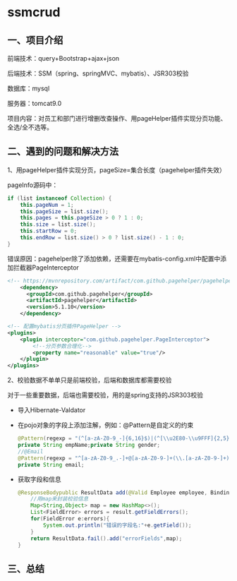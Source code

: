 # ssmcrud
## 一、项目介绍

前端技术：query+Bootstrap+ajax+json

后端技术：SSM（spring、springMVC、mybatis）、JSR303校验

数据库：mysql

服务器：tomcat9.0

项目内容：对员工和部门进行增删改查操作、用pageHelper插件实现分页功能、全选/全不选等。

## 二、遇到的问题和解决方法

1、用pageHelper插件实现分页，pageSize=集合长度（pagehelper插件失效）

pageInfo源码中：

```java
if (list instanceof Collection) {
    this.pageNum = 1;
    this.pageSize = list.size();
    this.pages = this.pageSize > 0 ? 1 : 0;
    this.size = list.size();
    this.startRow = 0;
    this.endRow = list.size() > 0 ? list.size() - 1 : 0;
}
```

错误原因：pagehelper除了添加依赖，还需要在mybatis-config.xml中配置中添加拦截器PageInterceptor

```xml
<!-- https://mvnrepository.com/artifact/com.github.pagehelper/pagehelper -->
	<dependency>
      <groupId>com.github.pagehelper</groupId>
      <artifactId>pagehelper</artifactId>
      <version>5.1.10</version>
    </dependency>
```

```xml
<!-- 配置mybatis分页插件PageHelper -->
<plugins>
    <plugin interceptor="com.github.pagehelper.PageInterceptor">
        <!--分页参数合理化-->
        <property name="reasonable" value="true"/>
    </plugin>
</plugins>
```

2、校验数据不单单只是前端校验，后端和数据库都需要校验

对于一些重要数据，后端也需要校验，用的是spring支持的JSR303校验

- 导入Hibernate-Valdator

- 在pojo对象的字段上添加注解，例如：@Pattern是自定义的约束

  ```java
  @Pattern(regexp = "(^[a-zA-Z0-9_-]{6,16}$)|(^[\\u2E80-\\u9FFF]{2,5})",        message = "用户名必须是6-16位英文和数字或者2-5位中文的组合")
  private String empName;private String gender;
  //@Email
  @Pattern(regexp = "^[a-zA-Z0-9_.-]+@[a-zA-Z0-9-]+(\\.[a-zA-Z0-9-]+)*\\.[a-zA-Z0-9]{2,6}$", message = "邮箱格式不正确!")
  private String email;
  ```

- 获取字段和信息

  ```java
  @ResponseBodypublic ResultData add(@Valid Employee employee, BindingResult result){    
      //用map来封装校验信息
      Map<String,Object> map = new HashMap<>();       
      List<FieldError> errors = result.getFieldErrors();     
      for(FieldError e:errors){           
          System.out.println("错误的字段名:"+e.getField());           		 	               System.out.println("错误的信息:"+e.getDefaultMessage());                             map.put(e.getField(),e.getDefaultMessage());        
      }        
      return ResultData.fail().add("errorFields",map);    
  }
  ```

## 三、总结


